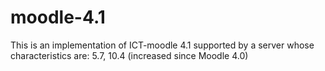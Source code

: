 # moodle-4.1
This is an implementation of ICT-moodle 4.1 supported by a server whose characteristics are: 5.7,  10.4 (increased since Moodle 4.0)

